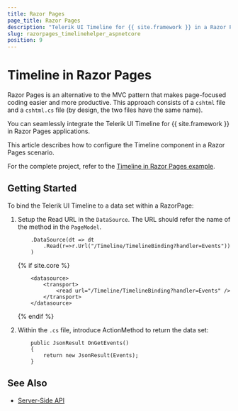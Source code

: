 ```yaml
---
title: Razor Pages
page_title: Razor Pages
description: "Telerik UI Timeline for {{ site.framework }} in a Razor Pages application."
slug: razorpages_timelinehelper_aspnetcore
position: 9
---
```


# Timeline in Razor Pages

Razor Pages is an alternative to the MVC pattern that makes page-focused coding easier and more productive. This approach consists of a `cshtml` file and a `cshtml.cs` file (by design, the two files have the same name). 

You can seamlessly integrate the Telerik UI Timeline for {{ site.framework }} in Razor Pages applications.

This article describes how to configure the Timeline component in a Razor Pages scenario.

For the complete project, refer to the [Timeline in Razor Pages example](https://github.com/telerik/ui-for-aspnet-core-examples/blob/master/Telerik.Examples.RazorPages/Telerik.Examples.RazorPages/Pages/Timeline/TimelineBinding.cshtml).

## Getting Started

To bind the Telerik UI Timeline to a data set  within a RazorPage:

1. Setup the Read URL in the `DataSource`. The URL should refer the name of the method in the `PageModel`.

    ```HtmlHelper
        .DataSource(dt => dt
            .Read(r=>r.Url("/Timeline/TimelineBinding?handler=Events"))
        )
    ```
    {% if site.core %}
    ```TagHelper
        <datasource>
            <transport>
                <read url="/Timeline/TimelineBinding?handler=Events" />
            </transport>
        </datasource>
    ```
    {% endif %}

1. Within the `.cs` file, introduce ActionMethod to return the data set:

    ```
        public JsonResult OnGetEvents()
        {
            return new JsonResult(Events);
        }
    ```

## See Also

* [Server-Side API](/api/timeline)